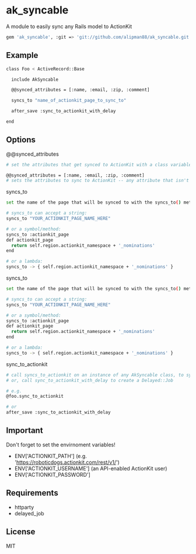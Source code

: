 ak_syncable
=========

A module to easily sync any Rails model to ActionKit

```sh
gem 'ak_syncable', :git => 'git://github.com/alipman88/ak_syncable.git'
```

Example
---------
```sh
class Foo < ActiveRecord::Base

  include AkSyncable

  @@synced_attributes = [:name, :email, :zip, :comment]

  syncs_to "name_of_actionkit_page_to_sync_to"

  after_save :sync_to_actionkit_with_delay

end
```

Options
---------
@@synced_attributes
```sh
# set the attributes that get synced to ActionKit with a class variable, @@synced_attributes

@@synced_attributes = [:name, :email, :zip, :comment]
# sets the attributes to sync to ActionKit -- any attribute that isn't an ActionKit core_user field will be prefixed with action_ and synced as a core_actionfield
```
syncs_to
```sh
set the name of the page that will be synced to with the syncs_to() method

# syncs_to can accept a string:
syncs_to "YOUR_ACTIONKIT_PAGE_NAME_HERE" 

# or a symbol/method:
syncs_to :actionkit_page
def actionkit_page
  return self.region.actionkit_namespace + '_nominations'
end

# or a lambda:
syncs_to -> { self.region.actionkit_namespace + '_nominations' }
```


syncs_to
```sh
set the name of the page that will be synced to with the syncs_to() method

# syncs_to can accept a string:
syncs_to "YOUR_ACTIONKIT_PAGE_NAME_HERE" 

# or a symbol/method:
syncs_to :actionkit_page
def actionkit_page
  return self.region.actionkit_namespace + '_nominations'
end

# or a lambda:
syncs_to -> { self.region.actionkit_namespace + '_nominations' }
```

sync_to_actionkit
```sh
# call syncs_to_actionkit on an instance of any AkSyncable class, to sync that instance to ActionKit
# or, call sync_to_actionkit_with_delay to create a Delayed::Job

# e.g.
@foo.sync_to_actionkit

# or
after_save :sync_to_actionkit_with_delay

```

Important
---------
Don't forget to set the envirnoment variables!
* ENV['ACTIONKIT_PATH'] (e.g. 'https://roboticdogs.actionkit.com/rest/v1/')
* ENV['ACTIONKIT_USERNAME'] (an API-enabled ActionKit user)
* ENV['ACTIONKIT_PASSWORD']

Requirements
---------
* httparty
* delayed_job

License
----
MIT